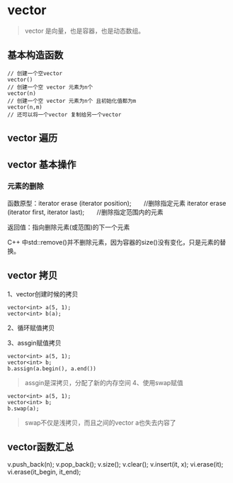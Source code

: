 # vector

> vector 是向量，也是容器，也是动态数组。

## 基本构造函数

```
// 创建一个空vector
vector()
// 创建一个空 vector 元素为n个
vector(n)
// 创建一个空 vector 元素为n个 且初始化值都为m
vector(n,m)
// 还可以将一个vector 复制给另一个vector
```

## vector 遍历

## vector 基本操作

### 元素的删除
函数原型：iterator erase (iterator position);　　//删除指定元素
iterator erase (iterator first, iterator last);　　//删除指定范围内的元素

返回值：指向删除元素(或范围)的下一个元素

C++ 中std::remove()并不删除元素，因为容器的size()没有变化，只是元素的替换。

## vector 拷贝

1、vector创建时候的拷贝
```
vector<int> a(5, 1);
vector<int> b(a);
```
2、循环赋值拷贝

3、assgin赋值拷贝
```
vector<int> a(5, 1);
vector<int> b;
b.assign(a.begin(), a.end())
```
> assgin是深拷贝，分配了新的内存空间
4、使用swap赋值
```
vector<int> a(5, 1);
vector<int> b;
b.swap(a);
```
> swap不仅是浅拷贝，而且之间的vector<int> a也失去内容了

## vector函数汇总
v.push_back(n);
v.pop_back();
v.size();
v.clear();
v.insert(it, x);
vi.erase(it);
vi.erase(it_begin, it_end);